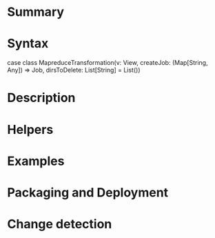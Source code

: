 # Summary

# Syntax

 case class MapreduceTransformation(v: View, createJob: (Map[String, Any]) => Job, dirsToDelete: List[String] = List())
# Description


# Helpers

# Examples

# Packaging and Deployment

# Change detection